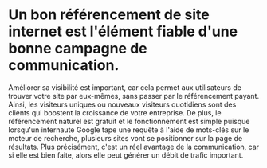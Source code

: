 # Un bon référencement de site internet est l'élément fiable d'une bonne campagne de communication.
Améliorer sa visibilité est important, car cela permet aux utilisateurs de trouver votre site par eux-mêmes, sans passer par le référencement payant. Ainsi, les visiteurs uniques ou nouveaux visiteurs quotidiens sont des clients qui boostent la croissance de votre entreprise. De plus, le référencement naturel est gratuit et le fonctionnement est simple puisque lorsqu'un internaute Google tape une requête à l'aide de mots-clés sur le moteur de recherche, plusieurs sites vont se positionner sur la page de résultats. Plus précisément, c'est un réel avantage de la communication, car si elle est bien faite, alors elle peut générer un débit de trafic important.
